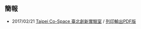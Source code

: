 ## 簡報

- 2017/02/21 [Taipei Co-Space 臺北創新實驗室](http://demo.mxp.tw/taipei-co-space/) / [列印輸出PDF版](http://demo.mxp.tw/taipei-co-space/?print-pdf)
